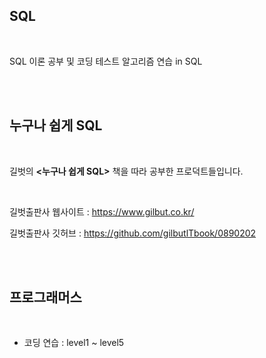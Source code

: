 ## SQL

<br>

SQL 이론 공부 및 코딩 테스트 알고리즘 연습 in SQL

<br>

<br>

## 누구나 쉽게 SQL

<br>

길벗의 **<누구나 쉽게 SQL>** 책을 따라 공부한 프로덕트들입니다.

<br>

길벗출판사 웹사이트 : https://www.gilbut.co.kr/

길벗출판사 깃허브 : https://github.com/gilbutlTbook/0890202

<br>

<br>

## 프로그래머스

<br>

- 코딩 연습 : level1 ~ level5

<br>
